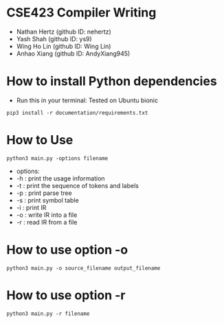 # CSE423 Compiler Writing 

* Nathan Hertz (github ID: nehertz)
* Yash Shah (github ID: ys9)
* Wing Ho Lin (github ID: Wing Lin)
* Anhao Xiang (github ID: AndyXiang945)

# How to install Python dependencies

* Run this in your terminal: Tested on Ubuntu bionic

```
pip3 install -r documentation/requirements.txt
```

# How to Use
```
python3 main.py -options filename
```
* options: 
* -h : print the usage information
* -t : print the sequence of tokens and labels 
* -p : print parse tree 
* -s : print symbol table
* -i : print IR
* -o : write IR into a file
* -r : read IR from a file

# How to use option -o
```
python3 main.py -o source_filename output_filename
```
# How to use option -r
```
python3 main.py -r filename
```


